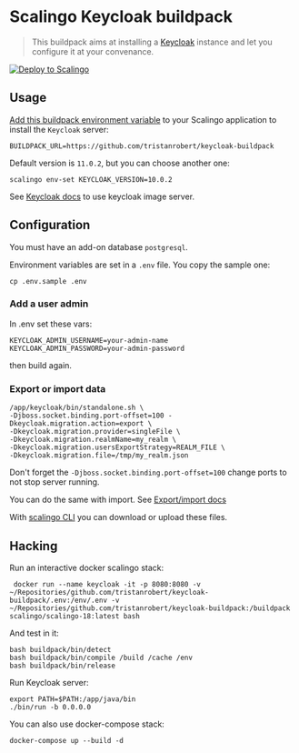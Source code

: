 # Scalingo Keycloak buildpack

> This buildpack aims at installing a [Keycloak](https://keycloak.org) instance and let you configure it at your convenance.

[![Deploy to Scalingo](https://cdn.scalingo.com/deploy/button.svg)](https://my.scalingo.com/deploy?source=https://github.com/tristanrobert/keycloak-buildpack)

## Usage

[Add this buildpack environment variable][1] to your Scalingo application to install the `Keycloak` server:

```shell
BUILDPACK_URL=https://github.com/tristanrobert/keycloak-buildpack
```

Default version is `11.0.2`, but you can choose another one:

```shell
scalingo env-set KEYCLOAK_VERSION=10.0.2
```

See [Keycloak docs](https://github.com/keycloak/keycloak-containers/tree/master/server) to use keycloak image server.

## Configuration

You must have an add-on database `postgresql`.

Environment variables are set in a `.env` file. You copy the sample one:

```shell
cp .env.sample .env
```

### Add a user admin

In .env set these vars:

```shell
KEYCLOAK_ADMIN_USERNAME=your-admin-name
KEYCLOAK_ADMIN_PASSWORD=your-admin-password
```

then build again.

### Export or import data

```shell
/app/keycloak/bin/standalone.sh \
-Djboss.socket.binding.port-offset=100 -Dkeycloak.migration.action=export \
-Dkeycloak.migration.provider=singleFile \
-Dkeycloak.migration.realmName=my_realm \
-Dkeycloak.migration.usersExportStrategy=REALM_FILE \
-Dkeycloak.migration.file=/tmp/my_realm.json
```

Don't forget the `-Djboss.socket.binding.port-offset=100` change ports to not stop server running.

You can do the same with import. See [Export/import docs](https://www.keycloak.org/docs/latest/server_admin/index.html#_export_import)

With [scalingo CLI](https://doc.scalingo.com/platform/app/tasks#upload-an-archive-and-extract-it-on-the-server) you can download or upload these files.

## Hacking

Run an interactive docker scalingo stack:

```shell
 docker run --name keycloak -it -p 8080:8080 -v ~/Repositories/github.com/tristanrobert/keycloak-buildpack/.env:/env/.env -v ~/Repositories/github.com/tristanrobert/keycloak-buildpack:/buildpack scalingo/scalingo-18:latest bash
```

And test in it:

```shell
bash buildpack/bin/detect
bash buildpack/bin/compile /build /cache /env
bash buildpack/bin/release
```

Run Keycloak server:

```shell
export PATH=$PATH:/app/java/bin
./bin/run -b 0.0.0.0
```

You can also use docker-compose stack:

```shell
docker-compose up --build -d
```

[1]: https://doc.scalingo.com/platform/deployment/buildpacks/custom
